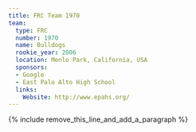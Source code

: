 ```yaml
---
title: FRC Team 1970
team:
  type: FRC
  number: 1970
  name: Bulldogs
  rookie_year: 2006
  location: Menlo Park, California, USA
  sponsors:
  - Google
  - East Palo Alto High School
  links:
    Website: http://www.epahs.org/
---
```


{% include remove_this_line_and_add_a_paragraph %}